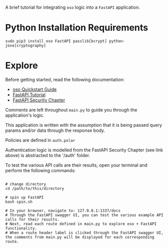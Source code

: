 A brief tutorial for integrating `oso` logic into a `FastAPI` application.

# Python Installation Requirements

```
sudo pip3 install oso FastAPI passlib[bcrypt] python-jose[cryptography]
```

# Explore

Before getting started, read the following documentation:
* [oso Quickstart Guide](https://docs.osohq.com/getting-started/quickstart.html)
* [FastAPI Tutorial](https://fastapi.tiangolo.com/tutorial/)
* [FastAPI Security Chapter](https://fastapi.tiangolo.com/tutorial/security/)

Comments are left throughout `main.py` to guide you through the application's logic.

This application is written with the assumption that it is being passed query params and/or data through the response body.

Policies are defined in `auth.polar`

Authentication logic is modelled from the FastAPI Security Chapter (see link above) is abstracted to the '/auth' folder.

To test the various API calls are their results, open your terminal and perform the following commands: 

```

# change directory
cd /path/to/this/directory

# spin up FastAPI
bash spin.sh

# In your browser, navigate to: 127.0.0.1:1337/docs
# Through the FastAPI swagger UI, you can test the various example API calls for their results.
# Next, read each route defined in main.py to explore oso + FastAPI functionality.
# When a route header label is clicked through the FastAPI swagger UI, the comments from main.py will be displayed for each corresponding route. 

```


